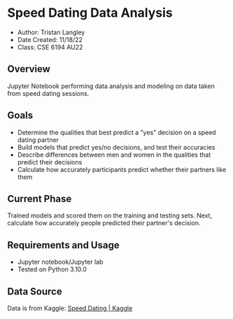 # Speed Dating Data Analysis

- Author: Tristan Langley
- Date Created: 11/18/22
- Class: CSE 6194 AU22

## Overview
Jupyter Notebook performing data analysis and modeling on data taken from speed dating sessions.

## Goals
- Determine the qualities that best predict a "yes" decision on a speed dating partner
- Build models that predict yes/no decisions, and test their accuracies
- Describe differences between men and women in the qualities that predict their decisions
- Calculate how accurately participants predict whether their partners like them

## Current Phase
Trained models and scored them on the training and testing sets. Next, calculate how accurately
people predicted their partner's decision.

## Requirements and Usage
- Jupyter notebook/Jupyter lab
- Tested on Python 3.10.0

## Data Source
Data is from Kaggle: [Speed Dating | Kaggle](https://www.kaggle.com/datasets/whenamancodes/speed-dating)
